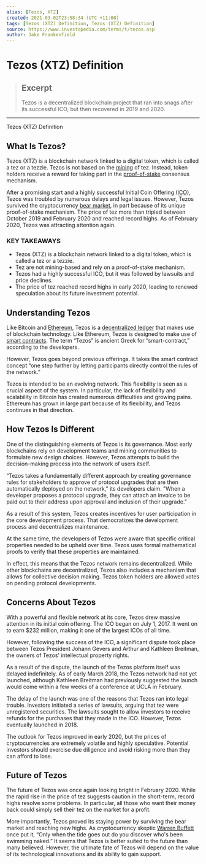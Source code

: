 ```yaml
---
alias: [Tezos, XTZ]
created: 2021-03-02T23:58:34 (UTC +11:00)
tags: [Tezos (XTZ) Definition, Tezos (XTZ) Definition]
source: https://www.investopedia.com/terms/t/tezos.asp
author: Jake Frankenfield
---
```


# Tezos (XTZ) Definition

> ## Excerpt
> Tezos is a decentralized blockchain project that ran into snags after its successful ICO, but then recovered in 2019 and 2020.

---

Tezos (XTZ) Definition
## What Is Tezos?

Tezos (XTZ) is a blockchain network linked to a digital token, which is called a tez or a tezzie. Tezos is not based on the [mining](https://www.investopedia.com/terms/m/mining.asp) of tez. Instead, token holders receive a reward for taking part in the [proof-of-stake](https://www.investopedia.com/terms/p/proof-stake-pos.asp) consensus mechanism.

After a promising start and a highly successful Initial Coin Offering ([ICO](https://www.investopedia.com/terms/i/initial-coin-offering-ico.asp)), Tezos was troubled by numerous delays and legal issues. However, Tezos survived the cryptocurrency [bear market](https://www.investopedia.com/terms/b/bearmarket.asp), in part because of its unique proof-of-stake mechanism. The price of tez more than tripled between October 2019 and February 2020 and reached record highs. As of February 2020, Tezos was attracting attention again.

### KEY TAKEAWAYS

-   Tezos (XTZ) is a blockchain network linked to a digital token, which is called a tez or a tezzie.
-   Tez are not mining-based and rely on a proof-of-stake mechanism.
-   Tezos had a highly successful ICO, but it was followed by lawsuits and price declines.
-   The price of tez reached record highs in early 2020, leading to renewed speculation about its future investment potential.

## Understanding Tezos

Like Bitcoin and [Ethereum](https://www.investopedia.com/terms/e/ethereum.asp), Tezos is a [decentralized ledger](https://www.investopedia.com/terms/d/distributed-ledgers.asp) that makes use of blockchain technology. Like Ethereum, Tezos is designed to make use of [smart contracts](https://www.investopedia.com/terms/s/smart-contracts.asp). The term “Tezos” is ancient Greek for “smart-contract,” according to the developers.

However, Tezos goes beyond previous offerings. It takes the smart contract concept “one step further by letting participants directly control the rules of the network.”

Tezos is intended to be an evolving network. This flexibility is seen as a crucial aspect of the system. In particular, the lack of flexibility and scalability in Bitcoin has created numerous difficulties and growing pains. Ethereum has grown in large part because of its flexibility, and Tezos continues in that direction.

## How Tezos Is Different

One of the distinguishing elements of Tezos is its governance. Most early blockchains rely on development teams and mining communities to formulate new design choices. However, Tezos attempts to build the decision-making process into the network of users itself.

“Tezos takes a fundamentally different approach by creating governance rules for stakeholders to approve of protocol upgrades that are then automatically deployed on the network," its developers claim. "When a developer proposes a protocol upgrade, they can attach an invoice to be paid out to their address upon approval and inclusion of their upgrade.”

As a result of this system, Tezos creates incentives for user participation in the core development process. That democratizes the development process and decentralizes maintenance.

At the same time, the developers of Tezos were aware that specific critical properties needed to be upheld over time. Tezos uses formal mathematical proofs to verify that these properties are maintained.

In effect, this means that the Tezos network remains decentralized. While other blockchains are decentralized, Tezos also includes a mechanism that allows for collective decision making. Tezos token holders are allowed votes on pending protocol developments.

## Concerns About Tezos

With a powerful and flexible network at its core, Tezos drew massive attention in its initial coin offering. The ICO began on July 1, 2017. It went on to earn $232 million, making it one of the largest ICOs of all time.

However, following the success of the ICO, a significant dispute took place between Tezos President Johann Gevers and Arthur and Kathleen Breitman, the owners of Tezos' intellectual property rights.

As a result of the dispute, the launch of the Tezos platform itself was delayed indefinitely. As of early March 2018, the Tezos network had not yet launched, although Kathleen Breitman had previously suggested the launch would come within a few weeks of a conference at UCLA in February.

The delay of the launch was one of the reasons that Tezos ran into legal trouble. Investors initiated a series of lawsuits, arguing that tez were unregistered securities. The lawsuits sought to allow investors to receive refunds for the purchases that they made in the ICO. However, Tezos eventually launched in 2018.

The outlook for Tezos improved in early 2020, but the prices of cryptocurrencies are extremely volatile and highly speculative. Potential investors should exercise due diligence and avoid risking more than they can afford to lose.

## Future of Tezos

The future of Tezos was once again looking bright in February 2020. While the rapid rise in the price of tez suggests caution in the short-term, record highs resolve some problems. In particular, all those who want their money back could simply sell their tez on the market for a profit.

More importantly, Tezos proved its staying power by surviving the bear market and reaching new highs. As cryptocurrency skeptic [Warren Buffett](https://www.investopedia.com/articles/01/071801.asp) once put it, “Only when the tide goes out do you discover who's been swimming naked.” It seems that Tezos is better suited to the future than many believed. However, the ultimate fate of Tezos will depend on the value of its technological innovations and its ability to gain support.
